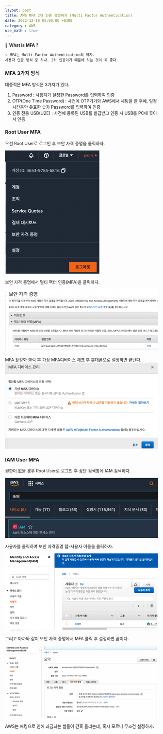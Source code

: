 ```yaml
---
layout: post
title: AWS MFA 2차 인증 설정하기 (Multi Factor Authentication)
date: 2022-12-18 08:00:00 +0300
category : AWS
use_math : true
---   
```

 
🔐 **What is MFA ?**

```
💡 MFA는 Multi-Factor Authentication의 약자.
사용자 인증 방식 중 하나. 2차 인증이기 때문에 하는 것이 꼭 좋다.
```

### MFA 3가지 방식  

대중적은 MFA 방식은 3가지가 있다.

1. Password : 사용자가 설정한 Password를 입력하여 인증
2. OTP(One Time Password) : 사전에 OTP기기와 AWS에서 세팅을 한 후에, 일정 시간동안 유효한 숫자 Password를 입력하여 인증
3. 인증 전용 USB(U2E) : 사전에 등록된 USB를 발급받고 인증 시 USB를 PC에 꽂아서 인증


### Root User MFA  

우선 Root User로 로그인 후 보안 자격 증명을 클릭하자.

![aws1](/public/img/aws-mfa1.png)

보안 자격 증명에서 멀티 팩터 인증(MFA)을 클릭하자.

![aws2](/public/img/aws-mfa2.png)


MFA 활성화 클릭 후 가상 MFA디바이스 체크 후 휴대폰으로 설정하면 끝난다. 
![aws3](/public/img/aws-mfa3.png)


### IAM User MFA

권한이 없을 경우 Root User로 로그인 후 상단 검색창에 IAM 검색하자.

![aws4](/public/img/aws-mfa4.png)

사용자를 클릭하여 보안 자격증명 탭-사용자 이름을 클릭하자.  

![aws5](/public/img/aws-mfa5.png)

그리고 아까와 같이 보안 자격 증명에서 MFA 클릭 후 설정하면 끝이다. 

![aws5](/public/img/aws-mfa6.png)

AWS는 해킹으로 인해 과금되는 썰들이 간혹 들리는데, 혹시 모르니 무조건 설정하자. 